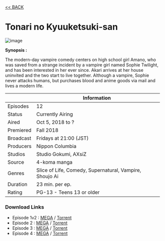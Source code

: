 [<< BACK](http://hikarusubbing.github.io/)

# **Tonari no Kyuuketsuki-san**

![image](https://myanimelist.cdn-dena.com/images/anime/1148/95328.jpg)

**Synopsis :**

The modern-day vampire comedy centers on high school girl Amano, who was saved from a strange incident by a vampire girl named Sophie Twilight, and has been interested in her ever since. Akari arrives at her house uninvited and the two start to live together. Although a vampire, Sophie never attacks humans, but purchases blood and anime goods via mail and lives a modern life.

|| Information |
|---|---|
| Episodes | 12 |
| Status | Currently Airing |
| Aired | Oct 5, 2018 to ? |
| Premiered | Fall 2018 |
| Broadcast | Fridays at 21:00 (JST) |
| Producers | Nippon Columbia |
| Studios | Studio Gokumi, AXsiZ |
| Source | 4-koma manga |
| Genres | Slice of Life, Comedy, Supernatural, Vampire, Shoujo Ai |
| Duration | 23 min. per ep. |
| Rating | PG-13 - Teens 13 or older |

### __Download Links__
- Episode 1v2 : [MEGA](https://mega.nz/#!x5AFhQKL!6oiZ45U0KVtJlwNOOlyG0ntePNhi2Rte2a5V7Fq9XOo) / [Torrent](https://nyaa.si/view/1083808)
- Episode 2 : [MEGA](https://mega.nz/#!t9Y1iSTS!L0Ktnkp3uveWN5wFkv4YRLvmhNlTJDVNqBmI20vvejw) / [Torrent](https://nyaa.si/view/1083809)
- Episode 3 : [MEGA](https://mega.nz/#!FlBR3ADI!xS--kDUycqSNx01PJPlVVLqYdPOkMKuXL6EkS7H7NFI) / [Torrent](https://nyaa.si/view/1086135)
- Episode 4 : [MEGA](https://mega.nz/#!F9J2BAzB!RXtjQvpByCYe3QkuicW26gyzHKDWqRMQjyu8VEm2KJc) / [Torrent](https://nyaa.si/view/1088427)
